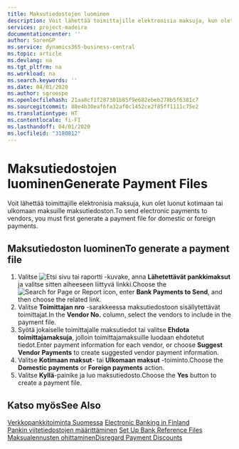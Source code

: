 ```yaml
---
title: Maksutiedostojen luominen
description: Voit lähettää toimittajille elektronisia maksuja, kun olet luonut kotimaan tai ulkomaan maksuille maksutiedoston.
services: project-madeira
documentationcenter: ''
author: SorenGP
ms.service: dynamics365-business-central
ms.topic: article
ms.devlang: na
ms.tgt_pltfrm: na
ms.workload: na
ms.search.keywords: ''
ms.date: 04/01/2020
ms.author: sgroespe
ms.openlocfilehash: 21aa8cf1f287301b85f9e682ebeb278b5f6381c7
ms.sourcegitcommit: 88e4b30eaf6fa32af0c1452ce2f85ff1111c75e2
ms.translationtype: HT
ms.contentlocale: fi-FI
ms.lasthandoff: 04/01/2020
ms.locfileid: "3180812"
---
```

# <a name="generate-payment-files"></a><span data-ttu-id="f40ec-103">Maksutiedostojen luominen</span><span class="sxs-lookup"><span data-stu-id="f40ec-103">Generate Payment Files</span></span>
<span data-ttu-id="f40ec-104">Voit lähettää toimittajille elektronisia maksuja, kun olet luonut kotimaan tai ulkomaan maksuille maksutiedoston.</span><span class="sxs-lookup"><span data-stu-id="f40ec-104">To send electronic payments to vendors, you must first generate a payment file for domestic or foreign payments.</span></span>  

## <a name="to-generate-a-payment-file"></a><span data-ttu-id="f40ec-105">Maksutiedoston luominen</span><span class="sxs-lookup"><span data-stu-id="f40ec-105">To generate a payment file</span></span>  

1.  <span data-ttu-id="f40ec-106">Valitse ![Etsi sivu tai raportti](../../media/ui-search/search_small.png "Etsi sivua tai raporttia -kuvake") -kuvake, anna **Lähetettävät pankkimaksut** ja valitse sitten aiheeseen liittyvä linkki.</span><span class="sxs-lookup"><span data-stu-id="f40ec-106">Choose the ![Search for Page or Report](../../media/ui-search/search_small.png "Search for Page or Report icon") icon, enter **Bank Payments to Send**, and then choose the related link.</span></span>  
2.  <span data-ttu-id="f40ec-107">Valitse **Toimittajan nro** -sarakkeessa maksutiedostoon sisällytettävät toimittajat.</span><span class="sxs-lookup"><span data-stu-id="f40ec-107">In the **Vendor No.** column, select the vendors to include in the payment file.</span></span>  
3.  <span data-ttu-id="f40ec-108">Syötä jokaiselle toimittajalle maksutiedot tai valitse **Ehdota toimittajamaksuja**, jolloin toimittajamaksuille luodaan ehdotetut tiedot.</span><span class="sxs-lookup"><span data-stu-id="f40ec-108">Enter payment information for each vendor, or choose **Suggest Vendor Payments** to create suggested vendor payment information.</span></span>  
4.  <span data-ttu-id="f40ec-109">Valitse **Kotimaan maksut**- tai **Ulkomaan maksut** -toiminto.</span><span class="sxs-lookup"><span data-stu-id="f40ec-109">Choose the **Domestic payments** or **Foreign payments** action.</span></span>  
5.  <span data-ttu-id="f40ec-110">Valitse **Kyllä**-painike ja luo maksutiedosto.</span><span class="sxs-lookup"><span data-stu-id="f40ec-110">Choose the **Yes** button to create a payment file.</span></span>  

## <a name="see-also"></a><span data-ttu-id="f40ec-111">Katso myös</span><span class="sxs-lookup"><span data-stu-id="f40ec-111">See Also</span></span>  
 <span data-ttu-id="f40ec-112">[Verkkopankkitoiminta Suomessa](electronic-banking-in-finland.md) </span><span class="sxs-lookup"><span data-stu-id="f40ec-112">[Electronic Banking in Finland](electronic-banking-in-finland.md) </span></span>  
 <span data-ttu-id="f40ec-113">[Pankin viitetiedostojen määrittäminen](how-to-set-up-bank-reference-files.md) </span><span class="sxs-lookup"><span data-stu-id="f40ec-113">[Set Up Bank Reference Files](how-to-set-up-bank-reference-files.md) </span></span>  
 [<span data-ttu-id="f40ec-114">Maksualennusten ohittaminen</span><span class="sxs-lookup"><span data-stu-id="f40ec-114">Disregard Payment Discounts</span></span>](how-to-disregard-payment-discounts.md) 
